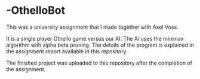 # -OthelloBot
This was a university assignment that I made together with Axel Voss.

It is a single player Othello game versus our AI. The Ai uses the minimax algorithm with alpha beta pruning. The details of the program is explained in the assignment report available in this repository.

The finished project was uploaded to this repository after the completion of the assignment.
